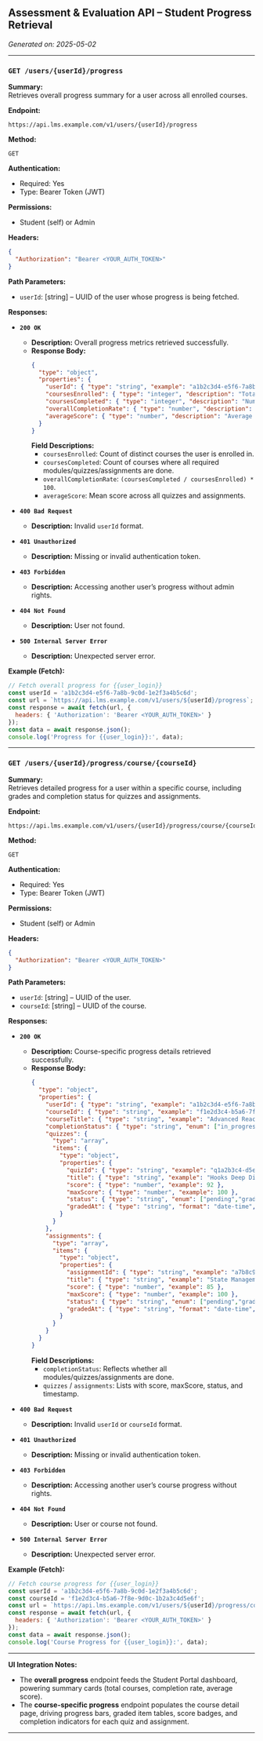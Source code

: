 ## Assessment & Evaluation API – Student Progress Retrieval

*Generated on: 2025-05-02*

---

### `GET /users/{userId}/progress`

**Summary:**  
Retrieves overall progress summary for a user across all enrolled courses.

**Endpoint:**
```
https://api.lms.example.com/v1/users/{userId}/progress
```

**Method:**
```
GET
```

**Authentication:**
- Required: Yes  
- Type: Bearer Token (JWT)

**Permissions:**
- Student (self) or Admin

**Headers:**
```json
{
  "Authorization": "Bearer <YOUR_AUTH_TOKEN>"
}
```

**Path Parameters:**
- `userId`: [string] – UUID of the user whose progress is being fetched.

**Responses:**

- **`200 OK`**  
  - **Description:** Overall progress metrics retrieved successfully.  
  - **Response Body:**
    ```json
    {
      "type": "object",
      "properties": {
        "userId": { "type": "string", "example": "a1b2c3d4-e5f6-7a8b-9c0d-1e2f3a4b5c6d" },
        "coursesEnrolled": { "type": "integer", "description": "Total number of courses enrolled.", "example": 8 },
        "coursesCompleted": { "type": "integer", "description": "Number of courses fully completed.", "example": 5 },
        "overallCompletionRate": { "type": "number", "description": "Percentage of completion across all courses.", "example": 62.5 },
        "averageScore": { "type": "number", "description": "Average assessment score across all graded items.", "example": 87.3 }
      }
    }
    ```
    **Field Descriptions:**
    - `coursesEnrolled`: Count of distinct courses the user is enrolled in.  
    - `coursesCompleted`: Count of courses where all required modules/quizzes/assignments are done.  
    - `overallCompletionRate`: `(coursesCompleted / coursesEnrolled) * 100`.  
    - `averageScore`: Mean score across all quizzes and assignments.

- **`400 Bad Request`**  
  - **Description:** Invalid `userId` format.  
- **`401 Unauthorized`**  
  - **Description:** Missing or invalid authentication token.  
- **`403 Forbidden`**  
  - **Description:** Accessing another user’s progress without admin rights.  
- **`404 Not Found`**  
  - **Description:** User not found.  
- **`500 Internal Server Error`**  
  - **Description:** Unexpected server error.

**Example (Fetch):**
```javascript
// Fetch overall progress for {{user_login}}
const userId = 'a1b2c3d4-e5f6-7a8b-9c0d-1e2f3a4b5c6d';
const url = `https://api.lms.example.com/v1/users/${userId}/progress`;
const response = await fetch(url, {
  headers: { 'Authorization': 'Bearer <YOUR_AUTH_TOKEN>' }
});
const data = await response.json();
console.log('Progress for {{user_login}}:', data);
```

---

### `GET /users/{userId}/progress/course/{courseId}`

**Summary:**  
Retrieves detailed progress for a user within a specific course, including grades and completion status for quizzes and assignments.

**Endpoint:**
```
https://api.lms.example.com/v1/users/{userId}/progress/course/{courseId}
```

**Method:**
```
GET
```

**Authentication:**
- Required: Yes  
- Type: Bearer Token (JWT)

**Permissions:**
- Student (self) or Admin

**Headers:**
```json
{
  "Authorization": "Bearer <YOUR_AUTH_TOKEN>"
}
```

**Path Parameters:**
- `userId`: [string] – UUID of the user.  
- `courseId`: [string] – UUID of the course.

**Responses:**

- **`200 OK`**  
  - **Description:** Course-specific progress details retrieved successfully.  
  - **Response Body:**
    ```json
    {
      "type": "object",
      "properties": {
        "userId": { "type": "string", "example": "a1b2c3d4-e5f6-7a8b-9c0d-1e2f3a4b5c6d" },
        "courseId": { "type": "string", "example": "f1e2d3c4-b5a6-7f8e-9d0c-1b2a3c4d5e6f" },
        "courseTitle": { "type": "string", "example": "Advanced React Patterns" },
        "completionStatus": { "type": "string", "enum": ["in_progress","completed"], "example": "in_progress" },
        "quizzes": {
          "type": "array",
          "items": {
            "type": "object",
            "properties": {
              "quizId": { "type": "string", "example": "q1a2b3c4-d5e6-7f8g-9h0i-1j2k3l4m5n6" },
              "title": { "type": "string", "example": "Hooks Deep Dive" },
              "score": { "type": "number", "example": 92 },
              "maxScore": { "type": "number", "example": 100 },
              "status": { "type": "string", "enum": ["pending","graded"], "example": "graded" },
              "gradedAt": { "type": "string", "format": "date-time", "example": "2025-05-01T16:00:00Z" }
            }
          }
        },
        "assignments": {
          "type": "array",
          "items": {
            "type": "object",
            "properties": {
              "assignmentId": { "type": "string", "example": "a7b8c9d0-e1f2-3a4b-5c6d-7e8f9g0h1i2j" },
              "title": { "type": "string", "example": "State Management Essay" },
              "score": { "type": "number", "example": 85 },
              "maxScore": { "type": "number", "example": 100 },
              "status": { "type": "string", "enum": ["pending","graded"], "example": "graded" },
              "gradedAt": { "type": "string", "format": "date-time", "example": "2025-05-02T14:45:00Z" }
            }
          }
        }
      }
    }
    ```
    **Field Descriptions:**
    - `completionStatus`: Reflects whether all modules/quizzes/assignments are done.  
    - `quizzes` / `assignments`: Lists with score, maxScore, status, and timestamp.

- **`400 Bad Request`**  
  - **Description:** Invalid `userId` or `courseId` format.  
- **`401 Unauthorized`**  
  - **Description:** Missing or invalid authentication token.  
- **`403 Forbidden`**  
  - **Description:** Accessing another user’s course progress without rights.  
- **`404 Not Found`**  
  - **Description:** User or course not found.  
- **`500 Internal Server Error`**  
  - **Description:** Unexpected server error.

**Example (Fetch):**
```javascript
// Fetch course progress for {{user_login}}
const userId = 'a1b2c3d4-e5f6-7a8b-9c0d-1e2f3a4b5c6d';
const courseId = 'f1e2d3c4-b5a6-7f8e-9d0c-1b2a3c4d5e6f';
const url = `https://api.lms.example.com/v1/users/${userId}/progress/course/${courseId}`;
const response = await fetch(url, {
  headers: { 'Authorization': 'Bearer <YOUR_AUTH_TOKEN>' }
});
const data = await response.json();
console.log('Course Progress for {{user_login}}:', data);
```

---

**UI Integration Notes:**  
- The **overall progress** endpoint feeds the Student Portal dashboard, powering summary cards (total courses, completion rate, average score).  
- The **course-specific progress** endpoint populates the course detail page, driving progress bars, graded item tables, score badges, and completion indicators for each quiz and assignment.

---